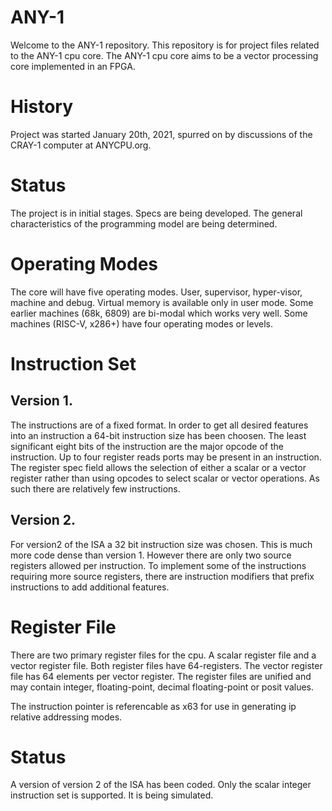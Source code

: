 # ANY-1

Welcome to the ANY-1 repository.
This repository is for project files related to the ANY-1 cpu core.
The ANY-1 cpu core aims to be a vector processing core implemented in an FPGA.

# History
Project was started January 20th, 2021, spurred on by discussions of the CRAY-1
computer at ANYCPU.org.

# Status
The project is in initial stages. Specs are being developed. The general
characteristics of the programming model are being determined.

# Operating Modes
The core will have five operating modes. User, supervisor, hyper-visor, machine
and debug. Virtual memory is available only in user mode.
Some earlier machines (68k, 6809) are bi-modal which works very well. Some
machines (RISC-V, x286+) have four operating modes or levels.


# Instruction Set

## Version 1.
The instructions are of a fixed format. In order to get all desired features
into an instruction a 64-bit instruction size has been choosen. The least
significant eight bits of the instruction are the major opcode of the
instruction. Up to four register reads ports may be present in an instruction.
The register spec field allows the selection of either a scalar or a vector
register rather than using opcodes to select scalar or vector operations. As
such there are relatively few instructions.

## Version 2.
For version2 of the ISA a 32 bit instruction size was chosen. This is much
more code dense than version 1. However there are only two source registers
allowed per instruction. To implement some of the instructions requiring more
source registers, there are instruction modifiers that prefix instructions to
add additional features.

# Register File
There are two primary register files for the cpu. A scalar register file and a
vector register file. Both register files have 64-registers.
The vector register file has 64 elements per vector register. The register files
are unified and may contain integer, floating-point, decimal floating-point or
posit values.

The instruction pointer is referencable as x63 for use in generating ip relative
addressing modes.

# Status
A version of version 2 of the ISA has been coded. Only the scalar integer
instruction set is supported. It is being simulated.


